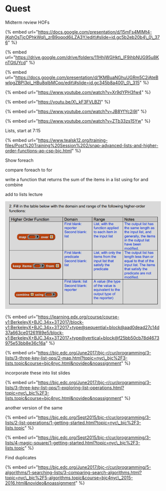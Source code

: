 # Quest

Midterm review HOFs

{% embed url="https://docs.google.com/presentation/d/15mFs4MIMt4-jKqhOsTjcOPhkWql\_zrB9oqod6iLZA3Y/edit\#slide=id.gc5b2eb20b4\_0\_376" %}

{% embed url="https://drive.google.com/drive/folders/11HhjWGHkt\_IF9ihbNUG95u8KnTGtUYcd" %}



{% embed url="https://docs.google.com/presentation/d/1KMBuaNGhuUGRm5C2iAteBwIpgZBPl3p\_HBu8qIbMCqo/edit\#slide=id.gc345b8a400\_0\_315" %}



{% embed url="https://www.youtube.com/watch?v=Xr9dYPH3fw4" %}

{% embed url="https://youtu.be/X\_kF3FVLBZI" %}

{% embed url="https://www.youtube.com/watch?v=JB8YfYc2i9I" %}

{% embed url="https://www.youtube.com/watch?v=ZTb33zs15Yw" %}

Lists, start at 7:15

{% embed url="https://www.tealsk12.org/training-files/Post%20Training%20Session%202/snap-advanced-lists-and-higher-order-functions-ap-csp-bjc.html" %}

Show foreach 

compare foreach to for

write a function that returns the sum of the items in a list using for and combine

add to lists lecture

![](.gitbook/assets/image%20%28348%29.png)

{% embed url="https://learning.edx.org/course/course-v1:BerkeleyX+BJC.34x+3T2017/block-v1:BerkeleyX+BJC.34x+3T2017+type@sequential+block@aad0dead27c14d37a663ce01261f89e5/block-v1:BerkeleyX+BJC.34x+3T2017+type@vertical+block@f25bb50cb78d4673975e53bb8e36c16a" %}

{% embed url="https://bjc.edc.org/June2017/bjc-r/cur/programming/3-lists/3-three-key-list-ops/2-map.html?topic=nyc\_bjc%2F3-lists.topic&course=bjc4nyc.html&novideo&noassignment" %}

incorporate these into list slides

{% embed url="https://bjc.edc.org/June2017/bjc-r/cur/programming/3-lists/3-three-key-list-ops/1-exploring-list-operations.html?topic=nyc\_bjc%2F3-lists.topic&course=bjc4nyc.html&novideo&noassignment" %}

another version of the same

{% embed url="https://bjc.edc.org/Sept2015/bjc-r/cur/programming/3-lists/2-list-operations/1-getting-started.html?topic=nyc\_bjc%2F3-lists.topic" %}

{% embed url="https://bjc.edc.org/Sept2015/bjc-r/cur/programming/3-lists/4-magic-square/1-getting-started.html?topic=nyc\_bjc%2F3-lists.topic" %}

Find duplicates

{% embed url="https://bjc.edc.org/June2017/bjc-r/cur/programming/5-algorithms/1-searching-lists/3-comparing-search-algorithms.html?topic=nyc\_bjc%2F5-algorithms.topic&course=bjc4nyc\_2015-2016.html&novideo&noassignment" %}



